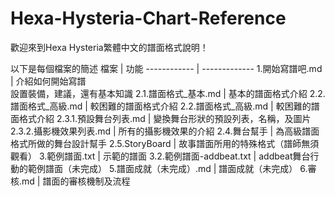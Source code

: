 # Hexa-Hysteria-Chart-Reference
歡迎來到Hexa Hysteria繁體中文的譜面格式說明！

以下是每個檔案的簡述
檔案 | 功能
------------ | -------------
1.開始寫譜吧.md | 介紹如何開始寫譜<br>設置裝備，建議，還有基本知識
2.1.譜面格式_基本.md | 基本的譜面格式介紹
2.2.譜面格式_高級.md | 較困難的譜面格式介紹
2.2.譜面格式_高級.md | 較困難的譜面格式介紹
2.3.1.預設舞台列表.md | 變換舞台形狀的預設列表，名稱，及圖片
2.3.2.攝影機效果列表.md | 所有的攝影機效果的介紹
2.4.舞台幫手 | 為高級譜面格式所做的舞台設計幫手
2.5.StoryBoard | 故事譜面所用的特殊格式（譜師無須觀看） 
3.範例譜面.txt | 示範的譜面
3.2.範例譜面-addbeat.txt | addbeat舞台行動的範例譜面（未完成）
5.譜面成就（未完成）.md | 譜面成就（未完成）
6.審核.md | 譜面的審核機制及流程
